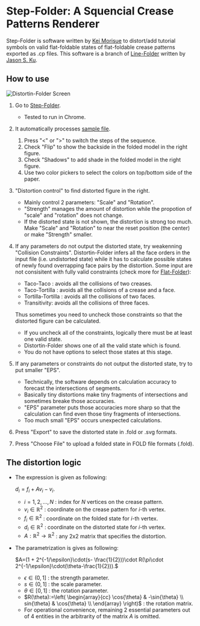 # Step-Folder: A Squencial Crease Patterns Renderer

Step-Folder is software written by [Kei Morisue](https://x.com/keimorisue) to
distort/add tutorial symbols on valid flat-foldable states of flat-foldable crease patterns exported as .cp files. 
This software is a branch of [Line-Folder](https://origamimagiro.github.io/line-folder/) written by [Jason S. Ku](http://jasonku.mit.edu/).

## How to use
![Distortin-Folder Screen](./sample/fdss.png)
1. Go to [Step-Folder](https://kei-morisue.github.io/step-folder/).
    - Tested to run in Chrome.

1. It automatically processes [sample file](./sample/opensink_water_bomb.fold).
    1. Press "<" or ">" to switch the steps of the sequence.
    1. Check "Flip" to show the backside in the folded model in the right figure.
    1. Check "Shadows" to add shade in the folded model in the right figure.
    1. Use two color pickers to select the colors on top/bottom side of the paper.

1. "Distortion control" to find distorted figure in the right.
    - Mainly control 2 parameters: "Scale" and "Rotation".
    - "Strength" manages the amount of distortion while the propotion of "scale" and "rotation" does not change. 
    - If the distorted state is not shown, the distortion is strong too much. Make "Scale" and "Rotation" to near the reset position (the center) or make "Strength" smaller.

1. If any parameters do not output the distorted state, try weakenning "Collision Constraints". Distortin-Folder infers all the face orders in the input file (i.e. undistorted state) while it has to calculate possible states of newly found overrapping face pairs by the distortion. 
Some input are not consisitent with fully valid constraints (check more for [Flat-Folder](https://origamimagiro.github.io/flat-folder/)): 
    - Taco-Taco : avoids all the collisions of two creases.
    - Taco-Tortilla : avoids all the collisions of a crease and a face.
    - Tortilla-Tortilla : avoids all the collisions of two faces.
    - Transitivity: avoids all the collisions of three faces.

    Thus sometimes you need to uncheck those constraints so that the distorted figure can be calculated.
    - If you uncheck all of the constraints, logically there must be at least one valid state.
    - Distortin-Folder shows one of all the valid state which is found.
    - You do not have options to select those states at this stage.  

1. If any parameters or constraints do not output the distorted state, try to put smaller "EPS". 
    - Technically, the software depends on calculation accuracy to forecast the intersections of segments. 
    - Basically tiny distortions make tiny fragments of intersections and sometimes breake those accuracies.
    - "EPS" parameter puts those accuracies more sharp so that the calculation can find even those tiny fragments of intersections.
    - Too much small "EPS" occurs unexpected calculations. 

1. Press "Export" to save the distorted state in .fold or .svg formats.

1. Press "Choose File" to upload a folded state in FOLD file formats (.fold).

## The distortion logic
- The expression is given as following:

    $d_i = f_i + Av_i-v_i.$
    - $i=1,2,\dots , N$ : index for $N$ vertices on the crease pattern.
    - $v_i\in \mathbb{R}^2$ : coordinate on the crease pattern for $i$-th vertex.
    - $f_i\in \mathbb{R}^2$ : coordinate on the folded state for $i$-th vertex.
    - $d_i\in \mathbb{R}^2$ : coordinate on the distorted state for $i$-th vertex.
    - $A:\mathbb{R}^2\to\mathbb{R}^2$ : any 2x2 matrix that specifies the distortion.

- The parametrization is gives as following:

    $A=(1 + 2^{-1/\epsilon}\cdot(s- \frac{1}{2}))\cdot R(\pi\cdot 2^{-1/\epsilon}\cdot(\theta-\frac{1}{2})).$
    - $\epsilon \in (0,1]$ : the strength parameter.
    - $s\in (0,1]$ : the scale parameter.
    - $\theta\in [0,1]$ : the rotation parameter.
    - $R(\theta):=\left(
    \begin{array}{cc}
        \cos{\theta} & -\sin{\theta}  \\
        sin{\theta} & \cos{\theta} \\
    \end{array}
    \right)$ : the rotation matrix.
    - For operational convenience, remaining 2 essential parameters out of 4 entities in the arbitrarity of the matrix $A$ is omitted. 